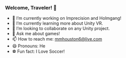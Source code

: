 ### Welcome, Traveler! 👋

- 🔭 I’m currently working on Imprecision and Holmgang!
- 🌱 I’m currently learning more about Unity VR.
- 👯 I’m looking to collaborate on any Unity project.
- 💬 Ask me about games!
- 📫 How to reach me: mmhouston6@live.com
- 😄 Pronouns: He
- :soccer: Fun fact: I Love Soccer!
